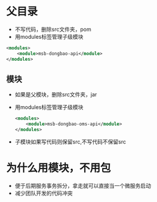 # 父目录

- 不写代码，删除src文件夹，<package>pom</package>
- 用modules标签管理子级模块

```xml
<modules>
    <module>msb-dongbao-api</module>
</modules>
```

## 模块

- 如果是父模块，删除src文件夹，<package>jar</package>

- 用modules标签管理子级模块

  ```xml
  <modules>
      <module>msb-dongbao-oms-api</module>
  </modules>
  ```

  

- 子模块如果写代码则保留src,不写代码不保留src

# 为什么用模块，不用包

- 便于后期服务事务拆分，拿走就可以直接当一个微服务启动
- 减少团队开发的代码冲突